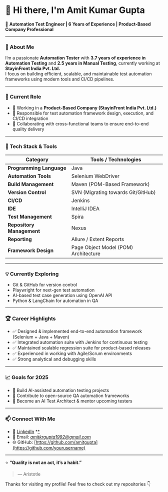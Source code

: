# 👋 Hi there, I'm Amit Kumar Gupta

🎯 **Automation Test Engineer | 6 Years of Experience | Product-Based Company Professional**  

---

### 🧩 About Me  
I’m a passionate **Automation Tester** with **3.7 years of experience in Automation Testing** and **2.5 years in Manual Testing**, currently working at **StayinFront India Pvt. Ltd.**  
I focus on building efficient, scalable, and maintainable test automation frameworks using modern tools and CI/CD pipelines.  

---

### 💼 **Current Role**
- 🏢 Working in a **Product-Based Company (StayinFront India Pvt. Ltd.)**
- 🧠 Responsible for test automation framework design, execution, and CI/CD integration
- 🤝 Collaborating with cross-functional teams to ensure end-to-end quality delivery

---

### 🧰 **Tech Stack & Tools**

| Category | Tools / Technologies |
|-----------|----------------------|
| **Programming Language** | Java |
| **Automation Tools** | Selenium WebDriver |
| **Build Management** | Maven (POM-Based Framework) |
| **Version Control** | SVN (Migrating towards Git/GitHub) |
| **CI/CD** | Jenkins |
| **IDE** | IntelliJ IDEA |
| **Test Management** | Spira |
| **Repository Management** | Nexus |
| **Reporting** | Allure / Extent Reports |
| **Framework Design** | Page Object Model (POM) Architecture |

---

### 💡 **Currently Exploring**
- Git & GitHub for version control  
- Playwright for next-gen test automation  
- AI-based test case generation using OpenAI API  
- Python & LangChain for automation in QA  

---

### 🏆 **Career Highlights**
- ✅ Designed & implemented end-to-end automation framework (Selenium + Java + Maven)  
- ✅ Integrated automation suite with Jenkins for continuous testing  
- ✅ Maintained scalable regression suite for product-based releases  
- ✅ Experienced in working with Agile/Scrum environments  
- ✅ Strong analytical and debugging skills  

---

### 📈 **Goals for 2025**
- 🔹 Build AI-assisted automation testing projects  
- 🔹 Contribute to open-source QA automation frameworks  
- 🔹 Become an AI Test Architect & mentor upcoming testers  

---

### 📫 **Connect With Me**
- 💼 [LinkedIn]() *[*](https://www.linkedin.com/in/amit-kumar-g-65507a98?utm_source=share&utm_campaign=share_via&utm_content=profile&utm_medium=android_app)  
- 📧 Email: *amitkrgupta1992@gmail.com*  
- 🌐 GitHub: [https://github.com/amitgupta](https://github.com/yourusername)  

---

⭐ **“Quality is not an act, it’s a habit.”**  
> — Aristotle  

Thanks for visiting my profile! Feel free to check out my repositories 👇
